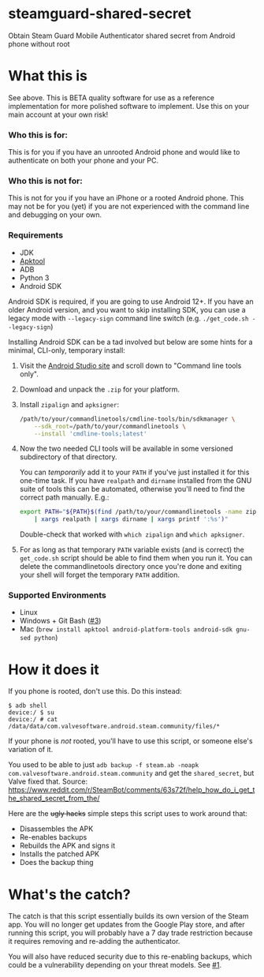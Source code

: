 # steamguard-shared-secret
Obtain Steam Guard Mobile Authenticator shared secret from Android phone without root

# What this is
See above. This is BETA quality software for use as a reference implementation for more polished software to implement.
Use this on your main account at your own risk!

### Who this is for:
This is for you if you have an unrooted Android phone and would like to authenticate on both your phone and your PC.

### Who this is not for:
This is not for you if you have an iPhone or a rooted Android phone. This may not be for you (yet) if you
are not experienced with the command line and debugging on your own.

### Requirements
* JDK
* [Apktool](https://ibotpeaches.github.io/Apktool/)
* ADB
* Python 3
* Android SDK

Android SDK is required, if you are going to use Android 12+. If you have an
older Android version, and you want to skip installing SDK, you can use
a legacy mode with `--legacy-sign` command line switch (e.g. `./get_code.sh
--legacy-sign`)

Installing Android SDK can be a tad involved but below are some hints for
a minimal, CLI-only, temporary install:

1. Visit the [Android Studio
   site](https://developer.android.com/studio#command-tools) and scroll down to
   "Command line tools only".
2. Download and unpack the `.zip` for your platform.
3. Install `zipalign` and `apksigner`:
   ```sh
   /path/to/your/commandlinetools/cmdline-tools/bin/sdkmanager \
       --sdk_root=/path/to/your/commandlinetools \
       --install 'cmdline-tools;latest'
   ```
4. Now the two needed CLI tools will be available in some versioned
   subdirectory of that directory.

   You can _temporarily_ add it to your `PATH` if you've just installed it for
   this one-time task. If you have `realpath` and `dirname` installed from the
   GNU suite of tools this can be automated, otherwise you'll need to find the
   correct path manually. E.g.:
   ```sh
   export PATH="${PATH}$(find /path/to/your/commandlinetools -name zipalign \
       | xargs realpath | xargs dirname | xargs printf ':%s')"
   ```

   Double-check that worked with `which zipalign` and `which apksigner`.
5. For as long as that temporary `PATH` variable exists (and is correct) the
   `get_code.sh` script should be able to find them when you run it. You can
   delete the commandlinetools directory once you're done and exiting your
   shell will forget the temporary `PATH` addition.

### Supported Environments
* Linux
* Windows + Git Bash ([#3](https://github.com/steamguard-totp/steamguard-shared-secret/issues/3))
* Mac (`brew install apktool android-platform-tools android-sdk gnu-sed python`)

# How it does it
If you phone is rooted, don't use this. Do this instead:
```
$ adb shell
device:/ $ su
device:/ # cat /data/data/com.valvesoftware.android.steam.community/files/*
```

If your phone is *not* rooted, you'll have to use this script, or someone else's variation of it.

You used to be able to just `adb backup -f steam.ab -noapk com.valvesoftware.android.steam.community` and get the `shared_secret`,
but Valve fixed that. Source: https://www.reddit.com/r/SteamBot/comments/63s72f/help_how_do_i_get_the_shared_secret_from_the/

Here are the ~~ugly hacks~~ simple steps this script uses to work around that:
* Disassembles the APK
* Re-enables backups
* Rebuilds the APK and signs it
* Installs the patched APK
* Does the backup thing

# What's the catch?
The catch is that this script essentially builds its own version of the Steam app. You will no longer get updates from the Google
Play store, and after running this script, you will probably have a 7 day trade restriction because it requires removing and
re-adding the authenticator.

You will also have reduced security due to this re-enabling backups, which could be a vulnerability depending on your
threat models. See [#1](https://github.com/steamguard-totp/steamguard-shared-secret/issues/1).
